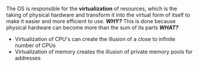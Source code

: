 The OS is responsible for the **virtualization** of resources, which is the taking of physical hardware and transform it into the virtual form of itself to make it easier and more efficient to use.
***WHY?*** This is done because physical hardware can become more than the sum of its parts
***WHAT?*** 
* Virtualization of CPU's can create the illusion of a close to infinite number of CPUs
* Virtualization of memory creates the illusion of private memory pools for addresses